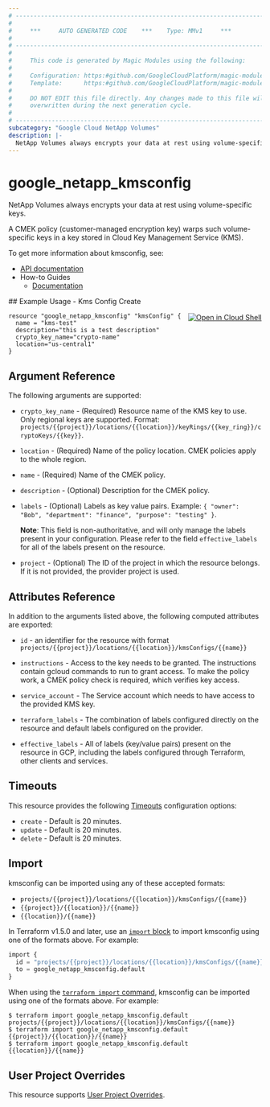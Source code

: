 ```yaml
---
# ----------------------------------------------------------------------------
#
#     ***     AUTO GENERATED CODE    ***    Type: MMv1     ***
#
# ----------------------------------------------------------------------------
#
#     This code is generated by Magic Modules using the following:
#
#     Configuration: https:#github.com/GoogleCloudPlatform/magic-modules/tree/main/mmv1/products/netapp/kmsconfig.yaml
#     Template:      https:#github.com/GoogleCloudPlatform/magic-modules/tree/main/mmv1/templates/terraform/resource.html.markdown.tmpl
#
#     DO NOT EDIT this file directly. Any changes made to this file will be
#     overwritten during the next generation cycle.
#
# ----------------------------------------------------------------------------
subcategory: "Google Cloud NetApp Volumes"
description: |-
  NetApp Volumes always encrypts your data at rest using volume-specific keys.
---
```


# google_netapp_kmsconfig

NetApp Volumes always encrypts your data at rest using volume-specific keys.

A CMEK policy (customer-managed encryption key) warps such volume-specific keys in a key stored in Cloud Key Management Service (KMS).


To get more information about kmsconfig, see:

* [API documentation](https://cloud.google.com/netapp/volumes/docs/reference/rest/v1/projects.locations.kmsConfigs)
* How-to Guides
    * [Documentation](https://cloud.google.com/netapp/volumes/docs/configure-and-use/cmek/cmek-overview)

<div class = "oics-button" style="float: right; margin: 0 0 -15px">
  <a href="https://console.cloud.google.com/cloudshell/open?cloudshell_git_repo=https%3A%2F%2Fgithub.com%2Fterraform-google-modules%2Fdocs-examples.git&cloudshell_image=gcr.io%2Fcloudshell-images%2Fcloudshell%3Alatest&cloudshell_print=.%2Fmotd&cloudshell_tutorial=.%2Ftutorial.md&cloudshell_working_dir=kmsConfig_create&open_in_editor=main.tf" target="_blank">
    <img alt="Open in Cloud Shell" src="//gstatic.com/cloudssh/images/open-btn.svg" style="max-height: 44px; margin: 32px auto; max-width: 100%;">
  </a>
</div>
## Example Usage - Kms Config Create


```hcl
resource "google_netapp_kmsconfig" "kmsConfig" {
  name = "kms-test"
  description="this is a test description"
  crypto_key_name="crypto-name"
  location="us-central1"
}
```

## Argument Reference

The following arguments are supported:


* `crypto_key_name` -
  (Required)
  Resource name of the KMS key to use. Only regional keys are supported. Format: `projects/{{project}}/locations/{{location}}/keyRings/{{key_ring}}/cryptoKeys/{{key}}`.

* `location` -
  (Required)
  Name of the policy location. CMEK policies apply to the whole region.

* `name` -
  (Required)
  Name of the CMEK policy.


* `description` -
  (Optional)
  Description for the CMEK policy.

* `labels` -
  (Optional)
  Labels as key value pairs. Example: `{ "owner": "Bob", "department": "finance", "purpose": "testing" }`.

  **Note**: This field is non-authoritative, and will only manage the labels present in your configuration.
  Please refer to the field `effective_labels` for all of the labels present on the resource.

* `project` - (Optional) The ID of the project in which the resource belongs.
    If it is not provided, the provider project is used.



## Attributes Reference

In addition to the arguments listed above, the following computed attributes are exported:

* `id` - an identifier for the resource with format `projects/{{project}}/locations/{{location}}/kmsConfigs/{{name}}`

* `instructions` -
  Access to the key needs to be granted. The instructions contain gcloud commands to run to grant access.
  To make the policy work, a CMEK policy check is required, which verifies key access.

* `service_account` -
  The Service account which needs to have access to the  provided KMS key.

* `terraform_labels` -
  The combination of labels configured directly on the resource
   and default labels configured on the provider.

* `effective_labels` -
  All of labels (key/value pairs) present on the resource in GCP, including the labels configured through Terraform, other clients and services.


## Timeouts

This resource provides the following
[Timeouts](https://developer.hashicorp.com/terraform/plugin/sdkv2/resources/retries-and-customizable-timeouts) configuration options:

- `create` - Default is 20 minutes.
- `update` - Default is 20 minutes.
- `delete` - Default is 20 minutes.

## Import


kmsconfig can be imported using any of these accepted formats:

* `projects/{{project}}/locations/{{location}}/kmsConfigs/{{name}}`
* `{{project}}/{{location}}/{{name}}`
* `{{location}}/{{name}}`


In Terraform v1.5.0 and later, use an [`import` block](https://developer.hashicorp.com/terraform/language/import) to import kmsconfig using one of the formats above. For example:

```tf
import {
  id = "projects/{{project}}/locations/{{location}}/kmsConfigs/{{name}}"
  to = google_netapp_kmsconfig.default
}
```

When using the [`terraform import` command](https://developer.hashicorp.com/terraform/cli/commands/import), kmsconfig can be imported using one of the formats above. For example:

```
$ terraform import google_netapp_kmsconfig.default projects/{{project}}/locations/{{location}}/kmsConfigs/{{name}}
$ terraform import google_netapp_kmsconfig.default {{project}}/{{location}}/{{name}}
$ terraform import google_netapp_kmsconfig.default {{location}}/{{name}}
```

## User Project Overrides

This resource supports [User Project Overrides](https://registry.terraform.io/providers/hashicorp/google/latest/docs/guides/provider_reference#user_project_override).
